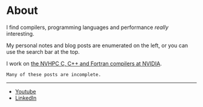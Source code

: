 # About

I find compilers, programming languages and performance _really_ interesting.

My personal notes and blog posts are enumerated on the left, or you can use the search bar at the top.

I work on [the NVHPC C, C++ and Fortran compilers at NVIDIA](https://developer.nvidia.com/hpc-sdk).

```admonish tip title="Heads up!"
Many of these posts are incomplete.
```

---

- [Youtube](https://www.youtube.com/@AsherMancinelli)
- [LinkedIn](https://www.linkedin.com/in/asher-mancinelli-bb4a56144/)
